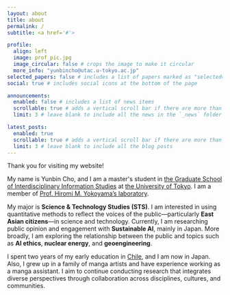 ```yaml
---
layout: about
title: about
permalink: /
subtitle: <a href='#'>

profile:
  align: left
  image: prof_pic.jpg
  image_circular: false # crops the image to make it circular
  more_info: "yunbincho@utac.u-tokyo.ac.jp"
selected_papers: false # includes a list of papers marked as "selected={true}"
social: true # includes social icons at the bottom of the page

announcements:
  enabled: false # includes a list of news items
  scrollable: true # adds a vertical scroll bar if there are more than 3 news items
  limit: 3 # leave blank to include all the news in the `_news` folder

latest_posts:
  enabled: true
  scrollable: true # adds a vertical scroll bar if there are more than 3 new posts items
  limit: 3 # leave blank to include all the blog posts
---
```


Thank you for visiting my website!

My name is Yunbin Cho, and I am a master's student in [the Graduate School of Interdisciplinary Information Studies](https://www.iii.u-tokyo.ac.jp/) at [the University of Tokyo](https://www.u-tokyo.ac.jp/en/). I am a member of [Prof. Hiromi M. Yokoyama’s laboratory](https://member.ipmu.jp/hiromi.yokoyama/en/index.html).

My major is **Science & Technology Studies (STS)**. I am interested in using quantitative methods to reflect the voices of the public—particularly **East Asian citizens**—in science and technology. Currently, I am researching public opinion and engagement with **Sustainable AI**, mainly in Japan. More broadly, I am exploring the relationship between the public and topics such as **AI ethics**, **nuclear energy**, and **geoengineering**.

I spent two years of my early education in [Chile](https://www.academiahumanidades.cl/), and I am now in Japan. Also, I grew up in a family of manga artists and have experience working as a manga assistant. I aim to continue conducting research that integrates diverse perspectives through collaboration across disciplines, cultures, and communities.
